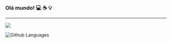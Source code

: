 ### Olá mundo! :computer: :coffee: :bulb:
<hr>
<a href="https://www.linkedin.com/in/wilmards/" target="_blank"><img src="https://img.shields.io/badge/-LinkedIn-0077B5?style=flat&logo=Linkedin&logoColor=white"/></a>

![Github Languages]([https://github-readme-stats.vercel.app/api/top-langs/?username=dswilmar&layout=compact&count_private=true](https://github-readme-stats.vercel.app/api/top-langs/?username=dswilmar&langs_count=6))

<!--
**dswilmar/dswilmar** is a ✨ _special_ ✨ repository because its `README.md` (this file) appears on your GitHub profile.

Here are some ideas to get you started:

- 🔭 I’m currently working on ...
- 🌱 I’m currently learning ...
- 👯 I’m looking to collaborate on ...
- 🤔 I’m looking for help with ...
- 💬 Ask me about ...
- 📫 How to reach me: ...
- 😄 Pronouns: ...
- ⚡ Fun fact: ...
-->
